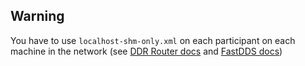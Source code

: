 ## Warning

You have to use `localhost-shm-only.xml` on each participant on each machine in the network (see [DDR Router docs](https://eprosima-dds-router.readthedocs.io/en/latest/rst/user_manual/configuration.html?highlight=shm#custom-transport-descriptors) and [FastDDS docs](https://fast-dds.docs.eprosima.com/en/latest/fastdds/transport/shared_memory/shared_memory.html#sharedmemtransportdescriptor)) 